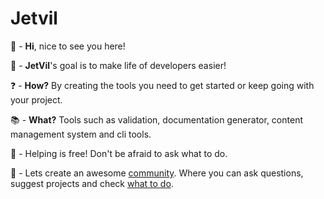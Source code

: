 # Jetvil

👋 - **Hi**, nice to see you here!

🎯 - **JetVil**'s goal is to make life of developers easier!

❓ - **How?** By creating the tools you need to get started or keep going with your project.

📚 - **What?** Tools such as validation, documentation generator, content management system and cli tools.

👥 - Helping is free! Don't be afraid to ask what to do.

🙏 - Lets create an awesome [community](https://github.com/orgs/jetvil/discussions).
Where you can ask questions, suggest projects and check [what to do](https://github.com/jetvil/community/blob/main/WHAT-TO-DO.md).
